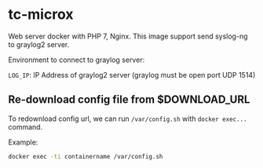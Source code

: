 # tc-microx
Web server docker with PHP 7, Nginx. This image support send syslog-ng to graylog2 server.

Environment to connect to graylog server:

`LOG_IP`: IP Address of graylog2 server (graylog must be open port UDP 1514)

## Re-download config file from $DOWNLOAD_URL
To redownload config url, we can run `/var/config.sh` with `docker exec...` command.

Example:
```bash
docker exec -ti containername /var/config.sh
```
